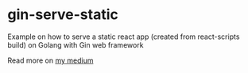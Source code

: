 # gin-serve-static
Example on how to serve a static react app (created from react-scripts build) on Golang with Gin web framework 

Read more on [my medium](https://medium.com/@tharit.rt/serving-a-static-web-with-gin-b17821bae9ab)
